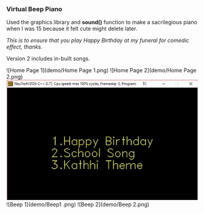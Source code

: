 ### Virtual Beep Piano

Used the graphics library and **sound()** function to make a sacrilegious piano when I was 15 because it felt cute might delete later.

_This is to ensure that you play Happy Birthday at my funeral for comedic effect, thanks._

Version 2 includes in-built songs. 


![Home Page 1](demo/Home Page 1.png)
![Home Page 2](demo/Home Page 2.png)
![Menu](demo/Menu.jpg)
![Beep 1](demo/Beep1 .png)
![Beep 2](demo/Beep 2.png)

